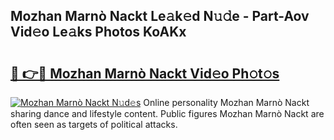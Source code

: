 ## Mozhan Marnò Nackt Le𝚊k𝚎d N𝚞𝚍e - Part-Aov Vid𝚎o Le𝚊ks Photos KoAKx

# <h2><a href="http://fb5fpup.evod.top/?m=Mozhan+Marn%c3%b2+Nackt">🔗 👉🔴 Mozhan Marnò Nackt Vid𝚎o Ph𝚘t𝚘s</a></h2>

[![Mozhan Marnò Nackt N𝚞d𝚎s](https://i.imgur.com/8V9OHl7.gif)](http://fb5fpup.evod.top/?m=Mozhan+Marn%c3%b2+Nackt)
Online personality Mozhan Marnò Nackt sharing dance and lifestyle content. Public figures Mozhan Marnò Nackt are often seen as targets of political attacks. 
